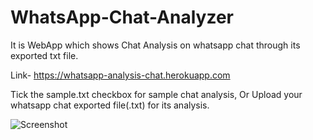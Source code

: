 # WhatsApp-Chat-Analyzer
It is WebApp which shows Chat Analysis on whatsapp chat through its exported txt file.

Link- https://whatsapp-analysis-chat.herokuapp.com

Tick the sample.txt checkbox for sample chat analysis,
Or
Upload your whatsapp chat exported file(.txt) for its analysis.

![Screenshot](https://github.com/tptarun/WhatsApp-chat-analystic/blob/master/screencapture-whatsapp-analysis-chat-herokuapp-2021-09-26-18_44_50.png)
